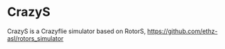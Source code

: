 # CrazyS
CrazyS is a Crazyflie simulator based on RotorS, https://github.com/ethz-asl/rotors_simulator
